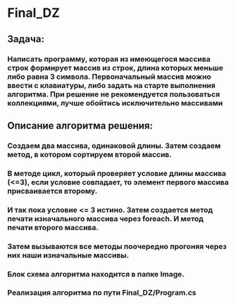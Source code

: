 # Final_DZ
## Задача: 
### Написать программу, которая из имеющегося массива строк формирует массив из строк, длина которых меньше либо равна 3 символа. Первоначальный массив можно ввести с клавиатуры, либо задать на старте выполнения алгоритма. При решение не рекомендуется пользоваться коллекциями, лучше обойтись исключительно массивами
## Описание алгоритма решения:
### Создаем два массива, одинаковой длины. Затем создаем метод, в котором сортируем второй массив. 
### В методе цикл, который проверяет условие длины массива (<=3), если условие совпадает, то элемент первого массива присваивается второму. 
### И так пока условие <= 3 истино. Затем создается метод печати изначального массива через foreach. И метод печати второго массива.
### Затем вызываются все методы поочередно прогоняя через них наши изначальные массивы. 
### Блок схема алгоритма находится в папке Image.
### Реализация алгоритма по пути Final_DZ/Program.cs
